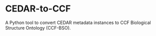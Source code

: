 # CEDAR-to-CCF

A Python tool to convert CEDAR metadata instances to CCF Biological Structure Ontology (CCF-BSO).
